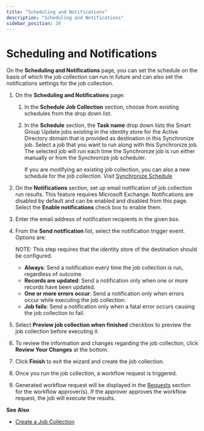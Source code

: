 ```yaml
---
title: "Scheduling and Notifications"
description: "Scheduling and Notifications"
sidebar_position: 20
---
```


# Scheduling and Notifications

On the **Scheduling and Notifications** page, you can set the schedule on the basis of which the job
collection can run in future and can also set the notifications settings for the job collection.

1. On the **Scheduling and Notifications** page:

    1. In the **Schedule Job Collection** section, choose from existing schedules from the drop down
       list.
    2. In the **Schedule** section, the **Task name** drop down lists the Smart Group Update jobs
       existing in the identity store for the Active Directory domain that is provided as
       destination in this Synchronize job. Select a job that you want to run along with this
       Synchronize job. The selected job will run each time the Synchronize job is run either
       manually or from the Synchronize job scheduler.

        If you are modifying an existing job collection, you can also a new schedule for the job
        collection. Visit
        [Synchronize Schedule](/docs/directorymanager/11.0/admincenter/schedule/synchronize.md)

2. On the **Notifications** section, set up email notification of job collection run results. This
   feature requires Microsoft Exchange. Notifications are disabled by default and can be enabled and
   disabled from this page. Select the **Enable notifications** check box to enable them.
3. Enter the email address of notification recipients in the given box.
4. From the **Send notification** list, select the notification trigger event. Options are:

    NOTE: This step requires that the identity store of the destination should be configured.

    - **Always**: Send a notification every time the job collection is run, regardless of outcome.
    - **Records are updated**: Send a notification only when one or more records have been updated.
    - **One or more errors occur**: Send a notification only when errors occur while executing the
      job collection.
    - **Job fails**: Send a notification only when a fatal error occurs causing the job collection
      to fail.

5. Select **Preview job collection when finished** checkbox to preview the job collection before
   executing it.
6. To review the information and changes regarding the job collection, click **Review Your Changes**
   at the bottom.
7. Click **Finish** to exit the wizard and create the job collection.
8. Once you run the job collection, a workflow request is triggered.
9. Generated workflow request will be displayed in the
   [Requests](/docs/directorymanager/11.0/portal/request/overview.md) section for the
   workflow approver(s). If the approver approves the workflow request, the job will execute the
   results.

**See Also**

- [Create a Job Collection ](/docs/directorymanager/11.0/portal/synchronize/create/create_1.md)
